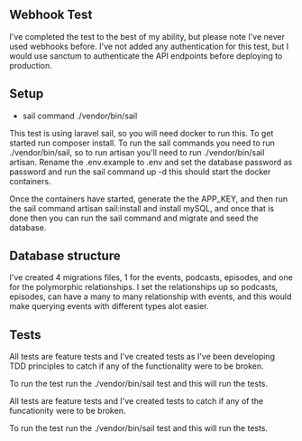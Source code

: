 ## Webhook Test

I've completed the test to the best of my ability, but please note I've never used webhooks before. I've not added any authentication for this test, but I would use sanctum to authenticate the API endpoints before deploying to production.  

## Setup

- sail command 
./vendor/bin/sail

This test is using laravel sail, so you will need docker to run this. To get started run composer install. To run the sail commands you need to run 
./vendor/bin/sail, so to run artisan you'll need to run ./vendor/bin/sail artisan. Rename the .env.example to .env and set the database password as password and run the sail command up -d this should start the docker containers. 

Once the containers have started, generate the the APP_KEY, and then run the sail command artisan sail:install and install mySQL, and once that is done then you can run the sail command and migrate and seed the database. 

## Database structure

I've created 4 migrations files, 1 for the events, podcasts, episodes, and one for the polymorphic relationships. I set the relationships up so podcasts, episodes, can have a many to many relationship with events, and this would make querying events with different types alot easier. 

## Tests

All tests are feature tests and I've created tests as I've been developing TDD principles to catch if any of the functionality were to be broken. 

To run the test run the ./vendor/bin/sail test and this will run the tests. 

All tests are feature tests and I've created tests to catch if any of the funcationity were to be broken. 

To run the test run the ./vendor/bin/sail test and this will run the tests. 
